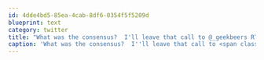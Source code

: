 ```yaml
---
id: 4dde4bd5-85ea-4cab-8df6-0354f5f5209d
blueprint: text
category: twitter
title: "What was the consensus?  I'll leave that call to @_geekbeers RT @rigelstpierre:  are we moving the day for next week?"
caption: 'What was the consensus?  I''ll leave that call to <span class="username username_linked">@<a href="https://twitter.com/_geekbeers" title="Kelowna Geek Beers">_geekbeers</a></span> RT <span class="username username_linked">@<a href="https://twitter.com/rigelstpierre" title="Rigel St. Pierre">rigelstpierre</a></span>:  are we moving the day for next week?'
---
```

